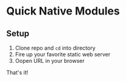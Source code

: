 # Quick Native Modules

## Setup

1. Clone repo and `cd` into directory
1. Fire up your favorite static web server
1. Oopen URL in your browser 

That's it!

